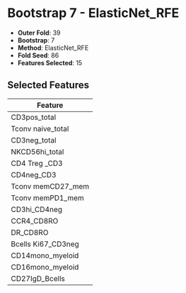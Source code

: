 # Bootstrap 7 - ElasticNet_RFE

- **Outer Fold**: 39
- **Bootstrap**: 7
- **Method**: ElasticNet_RFE
- **Fold Seed**: 86
- **Features Selected**: 15

## Selected Features

| Feature |
|---------|
| CD3pos_total |
| Tconv naive_total |
| CD3neg_total |
| NKCD56hi_total |
| CD4 Treg _CD3 |
| CD4neg_CD3 |
| Tconv memCD27_mem |
| Tconv memPD1_mem |
| CD3hi_CD4neg |
| CCR4_CD8RO |
| DR_CD8RO |
| Bcells Ki67_CD3neg |
| CD14mono_myeloid |
| CD16mono_myeloid |
| CD27IgD_Bcells |
